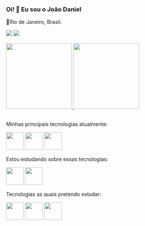 ### Oi! 👋 Eu sou o João Daniel

📌Rio de Janeiro, Brasil.

<div style="display: inline_block">
   <a href="mailto:jd.cabrals@gmail.com"><img src="https://img.shields.io/badge/Gmail-D14836?style=for-the-badge&logo=gmail&logoColor=white" target="_blank"/></a>
   <a href="https://www.linkedin.com/in/jo%C3%A3o-daniel-cabral-de-souza-127518215/"><img src="https://img.shields.io/badge/LinkedIn-0077B5?style=for-the-badge&logo=linkedin&logoColor=white" target="_blank"></a>
</div>
</br>
<div>
	<a href="https://github.com/Joaodcs"/>
	<img height="180em" src="https://github-readme-stats.vercel.app/api?username=Joaodcs&show_icons=true&theme=ayu-mirage&include_all_commits=true&count_private=true"/>
	<img height="180em" src="https://github-readme-stats.vercel.app/api/top-langs/?username=Joaodcs&layout=compact&langs_count=16&theme=ayu-mirage"/>
</div></a>

##

Minhas principais tecnologias atualmente: <div style="display: inline_block"><img src="https://cdn.jsdelivr.net/gh/devicons/devicon/icons/html5/html5-plain-wordmark.svg" height="48px" width="48px"/> <img src="https://cdn.jsdelivr.net/gh/devicons/devicon/icons/css3/css3-plain-wordmark.svg" width="48px" height="48px"/> <img src="https://cdn.jsdelivr.net/gh/devicons/devicon/icons/javascript/javascript-plain.svg" width="48px" heiht="48px"/>
<div>

Estou estudando sobre essas tecnologias:</br>
 <div style="display: inline_block"> 
   <img src="https://cdn.jsdelivr.net/gh/devicons/devicon/icons/react/react-original-wordmark.svg" width="48px" height="48px"/>
   <img src="https://cdn.jsdelivr.net/gh/devicons/devicon/icons/dot-net/dot-net-plain-wordmark.svg" width="48px" height="48px"/>
  </div>
  
 Tecnologias as quais pretendo estudar:</br>
  <div style="display: inline_block">
    <img src="https://cdn.jsdelivr.net/gh/devicons/devicon/icons/vuejs/vuejs-original-wordmark.svg" width="48px" height="48px"/>
    <img src="https://cdn.jsdelivr.net/gh/devicons/devicon/icons/angularjs/angularjs-plain.svg" width="48px" height="48px"/>
    <img src="https://cdn.jsdelivr.net/gh/devicons/devicon/icons/flutter/flutter-original.svg" width="48px" height="48px"/>
  </div>
